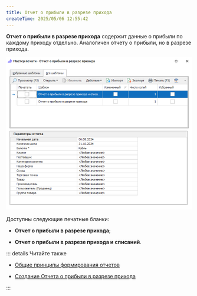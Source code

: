 ```yaml
---
title: Отчет о прибыли в разрезе прихода
createTime: 2025/05/06 12:55:42
---
```

**Отчет о прибыли в разрезе прихода** содержит данные о прибыли по каждому приходу отдельно. Аналогичен отчету о прибыли, но в разрезе прихода.

![](../../../assets/specification/otchety_i_analiz_otchet_o_pribyli_v_razreze_prikhoda_1.png)

Доступны следующие печатные бланки:

- **Отчет о прибыли в разрезе прихода**;

- **Отчет о прибыли в разрезе прихода и списаний**.

::: details Читайте также

- [Общие принципы формирования отчетов](../obshchie_printsipy_formirovaniya_otchetov.md)

- [Создание Отчета о прибыли в разрезе прихода](../../../work/otchety/po_pribyli/v_razreze_prikhoda.md)

:::